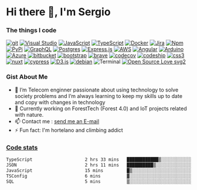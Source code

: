 # Hi there 👋, I'm Sergio

### The things I code

[![git](https://badgen.net/badge/icon/git?icon=git&label)](https://git-scm.com)
[![Visual Studio](https://badgen.net/badge/icon/visualstudio?icon=visualstudio&label)](https://visualstudio.microsoft.com)
[![JavaScript](https://img.shields.io/badge/--F7DF1E?logo=javascript&logoColor=000)](https://www.javascript.com/)
[![TypeScript](https://badgen.net/badge/icon/typescript?icon=typescript&label)](https://typescriptlang.org)
[![Docker](https://badgen.net/badge/icon/docker?icon=docker&label)](https://https://docker.com/)
[![Jira](https://badgen.net/badge/icon/jira?icon=jira&label)](https://https://jira.com/)
[![Npm](https://badgen.net/badge/icon/npm?icon=npm&label)](https://https://npmjs.com/)
[![PyPi](https://badgen.net/badge/icon/pypi?icon=pypi&label)](https://https://pypi.org/)
[![GraphQL](https://badgen.net/badge/icon/graphql?icon=graphql&label)](https://graphql.org/)
[![Postgres](https://badgen.net/badge/icon/postgresql?icon=postgresql&label)](https://www.postgresql.org/)
[![Express.js](https://img.shields.io/badge/express.js-inactive?logo=express)](https://expressjs.com/es/)
[![AWS](https://img.shields.io/badge/aws-orange?logo=amazonaws)](https://aws.com)
[![Angular](https://img.shields.io/badge/angular-red?logo=angular)](https://angular.io)
[![Arduino](https://img.shields.io/badge/arduino-9cf?logo=arduino)](https://arduino.cc)
[![Azure](https://img.shields.io/badge/azuredevops-inactive?logo=azuredevops)](https://azure.com)
[![bitbucket](https://img.shields.io/badge/bitbucket-blue?logo=bitbucket)](https://bitbucket.com)
[![bootstrap](https://img.shields.io/badge/bootstrap-inactive?logo=bootstrap)](https://getbootstrap.com/)
[![brave](https://img.shields.io/badge/brave-inactive?logo=brave)](https://brave.com)
[![codecov](https://img.shields.io/badge/codecov-inactive?logo=codecov)](https://codecov.com)
[![codeship](https://img.shields.io/badge/codeship-inactive?logo=codeship)](https://codeship.com)
[![css3](https://img.shields.io/badge/css3-inactive?logo=css3)](https://css3.com)
[![nuxt](https://img.shields.io/badge/nuxt3-inactive?logo=nuxtdotjs)](https://v3.nuxt.org)
[![cypress](https://img.shields.io/badge/cypress-inactive?logo=cypress)](https://cypress.com)
[![D3.js](https://img.shields.io/badge/D3.js-inactive?logo=d3dotjs)](https://D3js.org)
[![debian](https://img.shields.io/badge/debian-inactive?logo=debian)](https://debian.org)
![Terminal](https://badgen.net/badge/icon/terminal?icon=terminal&label)
[![Open Source Love svg2](https://badges.frapsoft.com/os/v2/open-source.svg?v=103)](https://github.com/ellerbrock/open-source-badges/)


### Gist About Me 

- 🔭 I’m Telecom enginner passionate about using technology to solve society problems and I’m always learning to keep my skills up to date and copy with changes in technology
- :evergreen_tree: Currently working on ForestTech (Forest 4.0) and IoT projects related with nature.
- 📫 Contact me : <a href="mailto:smorcuend@gmail.com">send me an E-mail</a>
- ⚡ Fun fact: I'm hortelano and climbing addict

### [Code stats](https://codestats.net/users/smorcuend)


<!--START_SECTION:waka-->

```txt
TypeScript                    2 hrs 33 mins   ████████████▒░░░░░░░░░░░░   48.76 %
JSON                          2 hrs 11 mins   ██████████▒░░░░░░░░░░░░░░   41.89 %
JavaScript                    15 mins         █▒░░░░░░░░░░░░░░░░░░░░░░░   05.03 %
TSConfig                      6 mins          ▓░░░░░░░░░░░░░░░░░░░░░░░░   02.19 %
SQL                           5 mins          ▒░░░░░░░░░░░░░░░░░░░░░░░░   01.86 %
```

<!--END_SECTION:waka-->

